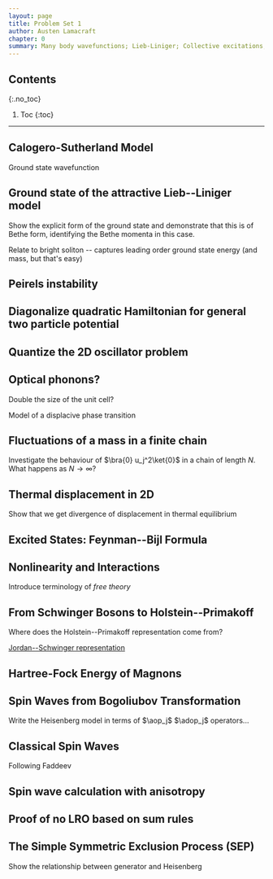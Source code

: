 ```yaml
---
layout: page
title: Problem Set 1
author: Austen Lamacraft
chapter: 0
summary: Many body wavefunctions; Lieb-Liniger; Collective excitations; Spin chains,
---
```


## Contents
{:.no_toc}

1. Toc
{:toc}

---

## Calogero-Sutherland Model

Ground state wavefunction

## Ground state of the attractive Lieb--Liniger model

Show the explicit form of the ground state and demonstrate that this is of Bethe form, identifying the Bethe momenta in this case.

Relate to bright soliton -- captures leading order ground state energy (and mass, but that's easy)

## Peirels instability

## Diagonalize quadratic Hamiltonian for general two particle potential

## Quantize the 2D oscillator problem

## Optical phonons?

Double the size of the unit cell?

Model of a displacive phase transition

## Fluctuations of a mass in a finite chain

Investigate the behaviour of $\bra{0} u_j^2\ket{0}$ in a chain of length $N$. What happens as $N\to\infty$?

## Thermal displacement in 2D

Show that we get divergence of displacement in thermal equilibrium

## Excited States: Feynman--Bijl Formula

## Nonlinearity and Interactions

Introduce terminology of _free theory_

## From Schwinger Bosons to Holstein--Primakoff


Where does the Holstein--Primakoff representation come from?

[Jordan--Schwinger representation](https://en.wikipedia.org/wiki/Jordan_map)

## Hartree-Fock Energy of Magnons

## Spin Waves from Bogoliubov Transformation

Write the Heisenberg model in terms of $\aop_j$ $\adop_j$ operators...

## Classical Spin Waves

Following Faddeev

## Spin wave calculation with anisotropy

## Proof of no LRO based on sum rules



## The Simple Symmetric Exclusion Process (SEP)

Show the relationship between generator and Heisenberg
